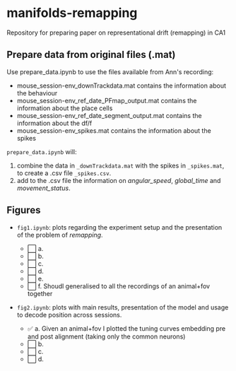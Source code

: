 # manifolds-remapping
Repository for preparing paper on representational drift (remapping) in CA1

## Prepare data from original files (.mat)

Use prepare_data.ipynb to use the files available from Ann's recording: 
- mouse_session-env_downTrackdata.mat contains the information about the behaviour
- mouse_session-env_ref_date_PFmap_output.mat contains the information about the place cells
- mouse_session-env_ref_date_segment_output.mat contains the information about the df/f
- mouse_session-env_spikes.mat contains the information about the spikes

`prepare_data.ipynb` will:
1. combine the data in `_downTrackdata.mat` with the spikes in `_spikes.mat`, to create a .csv file `_spikes.csv`.
2. add to the .csv file the information on *angular_speed*, *global_time* and *movement_status*.

## Figures

- `fig1.ipynb`: plots regarding the experiment setup and the presentation of the problem of *remapping*.
    - :white_large_square: a.
    - :white_large_square: b.
    - :white_large_square: c. 
    - :white_large_square: d. 
    - :white_large_square: e.
    - :white_large_square: f. Shoudl generalised to all the recordings of an animal+fov together

- `fig2.ipynb`: plots with main results, presentation of the model and usage to decode position across sessions.
    - :white_check_mark: a. Given an animal+fov I plotted the tuning curves embedding pre and post alignment (taking only the common neurons)
    - :white_large_square: b.
    - :white_large_square: c.
    - :white_large_square: d.


